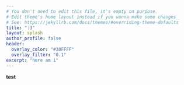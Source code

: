 ```yaml
---
# You don't need to edit this file, it's empty on purpose.
# Edit theme's home layout instead if you wanna make some changes
# See: https://jekyllrb.com/docs/themes/#overriding-theme-defaults
title: ":3"
layout: splash
author_profile: false
header:
  overlay_color: "#30FFFF"
  overlay_filter: "0.1"
excerpt: "here am i"
---
```

**test**
